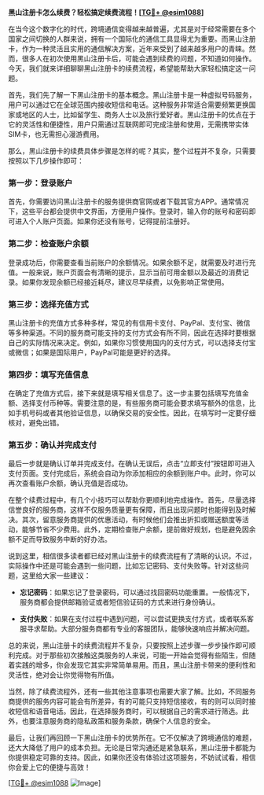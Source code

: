 **黑山注册卡怎么续费？轻松搞定续费流程！[[TG💪+ @esim1088](https://t.me/s/esim1088)]**

在当今这个数字化的时代，跨境通信变得越来越普遍，尤其是对于经常需要在多个国家之间切换的人群来说，拥有一个国际化的通信工具显得尤为重要。而黑山注册卡，作为一种灵活且实用的通信解决方案，近年来受到了越来越多用户的青睐。然而，很多人在初次使用黑山注册卡后，可能会遇到续费的问题，不知道如何操作。今天，我们就来详细聊聊黑山注册卡的续费流程，希望能帮助大家轻松搞定这一问题。

首先，我们先了解一下黑山注册卡的基本概念。黑山注册卡是一种虚拟号码服务，用户可以通过它在全球范围内接收短信和电话。这种服务非常适合需要频繁更换国家或地区的人士，比如留学生、商务人士以及旅行爱好者。黑山注册卡的优点在于它的灵活性和便捷性，用户只需通过互联网即可完成注册和使用，无需携带实体SIM卡，也无需担心漫游费用。

那么，黑山注册卡的续费具体步骤是怎样的呢？其实，整个过程并不复杂，只需要按照以下几步操作即可：

### 第一步：登录账户

首先，你需要访问黑山注册卡的服务提供商官网或者下载其官方APP。通常情况下，这些平台都会提供中文界面，方便用户操作。登录时，输入你的账号和密码即可进入个人账户页面。如果你还没有账号，记得提前注册好。

### 第二步：检查账户余额

登录成功后，你需要查看当前账户的余额情况。如果余额不足，就需要及时进行充值。一般来说，账户页面会有清晰的提示，显示当前可用金额以及最近的消费记录。如果你发现余额已经接近耗尽，建议尽早续费，以免影响正常使用。

### 第三步：选择充值方式

黑山注册卡的充值方式多种多样，常见的有信用卡支付、PayPal、支付宝、微信等多种渠道。不同的服务商可能支持的支付方式会有所不同，因此在选择时要根据自己的实际情况来决定。例如，如果你习惯使用国内的支付方式，可以选择支付宝或微信；如果是国际用户，PayPal可能是更好的选择。

### 第四步：填写充值信息

在确定了充值方式后，接下来就是填写相关信息了。这一步主要包括填写充值金额、选择支付币种等。需要注意的是，有些服务商可能会要求填写额外的信息，比如手机号码或者其他验证信息，以确保交易的安全性。因此，在填写时一定要仔细核对，避免出错。

### 第五步：确认并完成支付

最后一步就是确认订单并完成支付。在确认无误后，点击“立即支付”按钮即可进入支付页面。支付完成后，系统会自动为你添加相应的余额到账户中。此时，你可以再次查看账户余额，确认充值是否成功。

在整个续费过程中，有几个小技巧可以帮助你更顺利地完成操作。首先，尽量选择信誉良好的服务商，这样不仅服务质量更有保障，而且出现问题时也能得到及时解决。其次，留意服务商提供的优惠活动，有时候他们会推出折扣或赠送额度等活动，能够节省不少费用。此外，定期检查账户余额，提前做好规划，也是避免因余额不足而导致服务中断的好办法。

说到这里，相信很多读者都已经对黑山注册卡的续费流程有了清晰的认识。不过，实际操作中还是可能会遇到一些问题，比如忘记密码、支付失败等。针对这些问题，这里给大家一些建议：

- **忘记密码**：如果忘记了登录密码，可以通过找回密码功能重置。一般情况下，服务商都会提供邮箱验证或者短信验证码的方式来进行身份确认。
  
- **支付失败**：如果在支付过程中遇到问题，可以尝试更换支付方式，或者联系客服寻求帮助。大部分服务商都有专业的客服团队，能够快速响应并解决问题。

总的来说，黑山注册卡的续费流程并不复杂，只要按照上述步骤一步步操作即可顺利完成。对于那些初次接触这类服务的人来说，可能一开始会觉得有些陌生，但随着实践的增多，你会发现它其实非常简单易用。而且，黑山注册卡带来的便利性和灵活性，绝对会让你觉得物有所值。

当然，除了续费流程外，还有一些其他注意事项也需要大家了解。比如，不同服务商提供的服务内容可能会有所差异，有的可能只支持短信接收，有的则可以同时接收短信和语音电话。因此，在选择服务商时，可以根据自己的需求进行筛选。此外，也要注意服务商的隐私政策和服务条款，确保个人信息的安全。

最后，让我们再回顾一下黑山注册卡的优势所在。它不仅解决了跨境通信的难题，还大大降低了用户的成本负担。无论是日常沟通还是紧急联系，黑山注册卡都能为你提供稳定可靠的支持。因此，如果你还没有体验过这项服务，不妨试试看，相信你会爱上它的便捷与高效！

[[TG💪+ @esim1088](https://t.me/s/esim1088) ![Image](https://i.postimg.cc/4NQfJmqS/Snipaste-2025-05-13-00-14-12.png)]